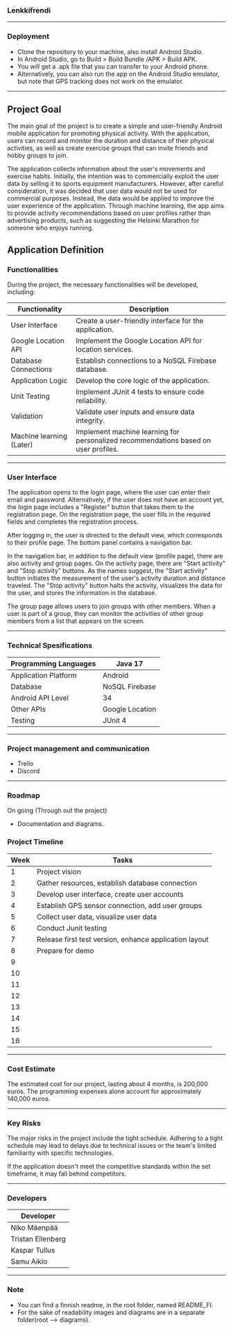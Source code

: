 ### Lenkkifrendi
---
### Deployment

- Clone the repository to your machine, also install Android Studio.
- In Android Studio, go to Build > Build Bundle /APK > Build APK.
- You will get a .apk file that you can transfer to your Android phone.
- Alternatively, you can also run the app on the Android Studio emulator, but note that GPS tracking does not work on the emulator.

---
## Project Goal

The main goal of the project is to create a simple and user-friendly Android mobile application for promoting physical activity.
With the application, users can record and monitor the duration and distance of their physical activities,
as well as create exercise groups that can invite friends and hobby groups to join.

The application collects information about the user's movements and exercise habits. Initially, the intention was to commercially exploit the user data by selling it to sports equipment manufacturers. However, after careful consideration, it was decided that user data would not be used for commercial purposes. Instead, the data would be applied to improve the user experience of the application. Through machine learning, the app aims to provide activity recommendations based on user profiles rather than advertising products, such as suggesting the Helsinki Marathon for someone who enjoys running.

## Application Definition

### Functionalities

During the project, the necessary functionalities will be developed, including:

| Functionality            | Description                                                                                             |
|--------------------------|---------------------------------------------------------------------------------------------------------|
| User Interface           | Create a user-friendly interface for the application.                                                    |
| Google Location API      | Implement the Google Location API for location services.                                                  |
| Database Connections     | Establish connections to a NoSQL Firebase database.                                                        |
| Application Logic        | Develop the core logic of the application.                                                               |
| Unit Testing             | Implement JUnit 4 tests to ensure code reliability.                                                      |
| Validation               | Validate user inputs and ensure data integrity.                                                          |
| Machine learning (Later) | Implement machine learning for personalized recommendations based on user profiles.                      |

---

### User Interface

The application opens to the login page, where the user can enter their email and password. Alternatively, if the user does not have an account yet, the login page includes a "Register" button that takes them to the registration page. On the registration page, the user fills in the required fields and completes the registration process.

After logging in, the user is directed to the default view, which corresponds to their profile page. The bottom panel contains a navigation bar.

In the navigation bar, in addition to the default view (profile page), there are also activity and group pages. On the activity page, there are "Start activity" and "Stop activity" buttons. As the names suggest, the "Start activity" button initiates the measurement of the user's activity duration and distance traveled. The "Stop activity" button halts the activity, visualizes the data for the user, and stores the information in the database.

The group page allows users to join groups with other members. When a user is part of a group, they can monitor the activities of other group members from a list that appears on the screen.

---       

### Technical Spesifications

| Programming Languages | Java 17            |
|------------------------|---------------------|
| Application Platform   | Android             |
| Database               | NoSQL Firebase      |
| Android API Level      | 34                  |
| Other APIs             | Google Location     |
| Testing                | JUnit 4             |

---

### Project management and communication
- Trello
- Discord

---

### Roadmap

On going (Through out the project)

- Documentation and diagrams.

### Project Timeline

| Week | Tasks                                                      |
|------|------------------------------------------------------------|
| 1    | Project vision                                             |
| 2    | Gather resources, establish database connection           |
| 3    | Develop user interface, create user accounts              |
| 4    | Establish GPS sensor connection, add user groups          |
| 5    | Collect user data, visualize user data                    |
| 6    | Conduct Junit testing                                      |
| 7    | Release first test version, enhance application layout    |
| 8    | Prepare for demo                                           |
| 9    |                                                            |
| 10   |                                                            |
| 11   |                                                            |
| 12   |                                                            |
| 13   |                                                            |
| 14   |                                                            |
| 15   |                                                            |
| 16   |                                                            |

---

### Cost Estimate

The estimated cost for our project, lasting about 4 months, is 200,000 euros. The programming expenses alone account for approximately 140,000 euros.

---

### Key Risks

The major risks in the project include the tight schedule. Adhering to a tight schedule may lead to delays due to technical issues or the team's limited familiarity with specific technologies.

If the application doesn't meet the competitive standards within the set timeframe, it may fall behind competitors.

---

### Developers

| Developer          |
|--------------------|
| Niko Mäenpää       |
| Tristan Ellenberg  |
| Kaspar Tullus      |
| Samu Aikio         |

---

### Note
- You can find a finnish readme, in the root folder, named README_FI.
- For the sake of readability images and diagrams are in a separate folder(root --> diagrams).